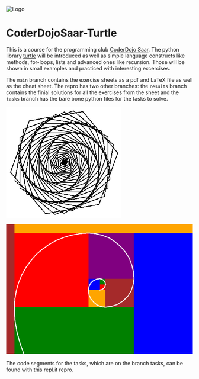 ![Logo](https://coderdojo-saar.de/wp-content/uploads/2016/07/cropped-CoderDojoSaar-transparent.png "Logo")
# CoderDojoSaar-Turtle

This is a course for the programming club [CoderDojo Saar](https://coderdojo-saar.de). The python library [turtle](https://docs.python.org/3/library/turtle.html) will be introduced as well as simple language constructs like methods, for-loops, lists and advanced ones like recursion.
Those will be shown in small examples and practiced with interesting excercises. 

The `main` branch contains the exercise sheets as a pdf and LaTeX file as well as the cheat sheet. The repro has two other branches: the `results` branch contains the finial solutions for all the exercises from the sheet and the `tasks` branch has the bare bone python files for the tasks to solve.

![img 1](https://raw.githubusercontent.com/nlschn/CoderDojoSaar-Turtle/main/img/hex.png "What we do in the course")

![img 2](https://raw.githubusercontent.com/nlschn/CoderDojoSaar-Turtle/main/img/fib_color.png "What we also do in the course")

The code segments for the tasks, which are on the branch tasks, can be found with [this](https://repl.it/talk/share/CoderDojo-Saar-Turtle-Aufgaben/126336) repl.it repro.
